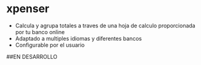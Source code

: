 # xpenser

- Calcula y agrupa totales a traves de una hoja de calculo proporcionada por tu banco online
- Adaptado a multiples idiomas y diferentes bancos
- Configurable por el usuario

##EN DESARROLLO 
